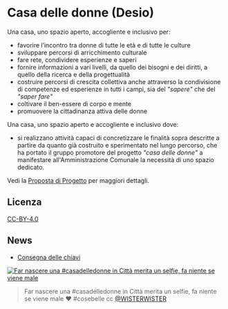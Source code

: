 # Casa delle donne (Desio)

Una casa, uno spazio aperto, accogliente e inclusivo per:

- favorire l’incontro tra donne di tutte le età e di tutte le culture
- sviluppare percorsi di arricchimento culturale
- fare rete, condividere esperienze e saperi
- fornire informazioni a vari livelli, da quello dei bisogni e dei diritti, a quello della ricerca e della progettualità
- costruire percorsi di crescita collettiva anche attraverso la condivisione di competenze ed esperienze in tutti i campi, sia del _"sapere"_ che del _"saper fare"_
- coltivare il ben-essere di corpo e mente
- promuovere la cittadinanza attiva delle donne

Una casa, uno spazio aperto e accogliente e inclusivo dove:

- si realizzano attività capaci di concretizzare le finalità sopra descritte a partire da quanto già costruito e sperimentato nel lungo percorso, che ha portato il gruppo promotore del progetto _"casa delle donne"_ a manifestare all'Amministrazione Comunale la necessità di uno spazio dedicato.

Vedi la [Proposta di Progetto](/proposta-di-progetto.md) per maggiori dettagli.

## Licenza

[CC-BY-4.0](https://creativecommons.org/licenses/by/4.0/)

## News

- [Consegna delle chiavi](/news/2016-10-14_consegna-chiavi.md)

[![Far nascere una #casadelledonne in Città merita un selfie, fa niente se viene male](https://pbs.twimg.com/media/CueAhn8WcAAuMgF.jpg)](https://twitter.com/marievafavoino/status/785738006841978880)

> Far nascere una #casadelledonne in Città merita un selfie, fa niente se viene male ❤️ #cosebelle cc [@WISTERWISTER](https://twitter.com/WISTERWISTER)
